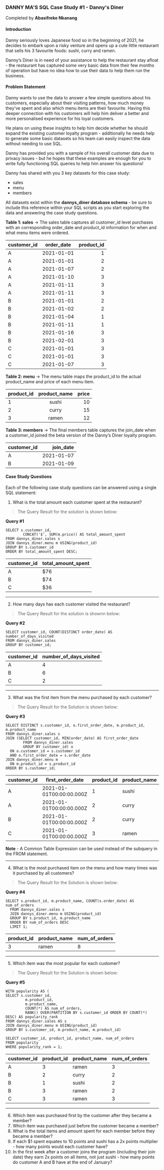 ### DANNY MA'S SQL Case Study #1 - Danny's Diner
Completed by **Abasifreke Nkanang**
#### Introduction
Danny seriously loves Japanese food so in the beginning of 2021, he decides to embark upon a risky venture and opens up a cute little restaurant that sells his 3 favourite foods: sushi, curry and ramen.

Danny’s Diner is in need of your assistance to help the restaurant stay afloat - the restaurant has captured some very basic data from their few months of operation but have no idea how to use their data to help them run the business.

#### Problem Statement
Danny wants to use the data to answer a few simple questions about his customers, especially about their visiting patterns, how much money they’ve spent and also which menu items are their favourite. Having this deeper connection with his customers will help him deliver a better and more personalised experience for his loyal customers.

He plans on using these insights to help him decide whether he should expand the existing customer loyalty program - additionally he needs help to generate some basic datasets so his team can easily inspect the data without needing to use SQL.

Danny has provided you with a sample of his overall customer data due to privacy issues - but he hopes that these examples are enough for you to write fully functioning SQL queries to help him answer his questions!

Danny has shared with you 3 key datasets for this case study:
- sales
- menu
- members

All datasets exist within the **dannys_diner database schema** - be sure to include this reference within your SQL scripts as you start exploring the data and answering the case study questions.

**Table 1: sales**
-> The sales table captures all customer_id level purchases with an corresponding order_date and product_id information for when and what menu items were ordered.

|customer_id   |order_date	|product_id|
|:-------------|:----------:|----------:|
|A	|2021-01-01	|1 |
|A	|2021-01-01	|2 |
|A	|2021-01-07	|2 |
|A	|2021-01-10	|3 |
|A	|2021-01-11	|3 |
|A	|2021-01-11	|3 |
|B	|2021-01-01	|2 |
|B	|2021-01-02	|2 |
|B	|2021-01-04	|1 |
|B	|2021-01-11	|1 |
|B	|2021-01-16	|3 |
|B	|2021-02-01	|3 |
|C	|2021-01-01	|3 |
|C	|2021-01-01	|3 |
|C	|2021-01-07	|3 |


**Table 2: menu**
-> The menu table maps the product_id to the actual product_name and price of each menu item.

|product_id	|product_name |price |
|:----------|:-----------:|-----:|
|1	|sushi	|10 |
|2	|curry	|15 |
|3	|ramen	|12 |


**Table 3: members**
-> The final members table captures the join_date when a customer_id joined the beta version of the Danny’s Diner loyalty program.

|customer_id   |join_date |
|:-------------|---------:|
|A	|2021-01-07 |
|B	|2021-01-09 |


#### Case Study Questions
Each of the following case study questions can be answered using a single SQL statement:

1. What is the total amount each customer spent at the restaurant?
> The Query Result for the solution is shown below:

**Query #1**

    SELECT s.customer_id, 
            CONCAT('$', SUM(m.price)) AS total_amount_spent 
    FROM dannys_diner.sales s
    JOIN dannys_diner.menu m USING(product_id)
    GROUP BY s.customer_id
    ORDER BY total_amount_spent DESC;

| customer_id | total_amount_spent |
| ----------- | ------------------ |
| A           | $76                |
| B           | $74                |
| C           | $36                |

---

2. How many days has each customer visited the restaurant?
> The Query Result for the solution is shownn below:

**Query #2**

    SELECT customer_id, COUNT(DISTINCT order_date) AS number_of_days_visited
    FROM dannys_diner.sales
    GROUP BY customer_id;

| customer_id | number_of_days_visited |
| ----------- | ---------------------- |
| A           | 4                      |
| B           | 6                      |
| C           | 2                      |

---

3. What was the first item from the menu purchased by each customer?
> The Query Result for the Solution is shown below:

**Query #3**

    SELECT DISTINCT s.customer_id, o.first_order_date, m.product_id, m.product_name
    FROM dannys_diner.sales s
    JOIN (SELECT customer_id, MIN(order_date) AS first_order_date
            FROM dannys_diner.sales
            GROUP BY customer_id) o
      ON o.customer_id = s.customer_id
      AND o.first_order_date = s.order_date
    JOIN dannys_diner.menu m
      ON m.product_id = s.product_id
    ORDER BY s.customer_id;

| customer_id | first_order_date         | product_id | product_name |
| ----------- | ------------------------ | ---------- | ------------ |
| A           | 2021-01-01T00:00:00.000Z | 1          | sushi        |
| A           | 2021-01-01T00:00:00.000Z | 2          | curry        |
| B           | 2021-01-01T00:00:00.000Z | 2          | curry        |
| C           | 2021-01-01T00:00:00.000Z | 3          | ramen        |

**Note** - A Common Table Expression can be used instead of the subquery in the FROM statement.

---

4. What is the most purchased item on the menu and how many times was it purchased by all customers?
> The Query Result for the Solution is shown below:

**Query #4**

    SELECT s.product_id, m.product_name, COUNT(s.order_date) AS num_of_orders
      FROM dannys_diner.sales s
      JOIN dannys_diner.menu m USING(product_id)
      GROUP BY s.product_id, m.product_name
      ORDER BY num_of_orders DESC
      LIMIT 1;

| product_id | product_name | num_of_orders |
| ---------- | ------------ | ------------- |
| 3          | ramen        | 8             |

---

5. Which item was the most popular for each customer?
> The Query Result for the Solution is shown below:

**Query #5**

    WITH popularity AS (
    SELECT s.customer_id,
             m.product_id,
    		 m.product_name,
    		 COUNT(*) AS num_of_orders,
    		 RANK() OVER(PARTITION BY s.customer_id ORDER BY COUNT(*) DESC) AS popularity_rank
    FROM dannys_diner.sales AS s 
    JOIN dannys_diner.menu m USING(product_id)
    GROUP BY s.customer_id, m.product_name, m.product_id)
    
    SELECT customer_id, product_id, product_name, num_of_orders
    FROM popularity
    WHERE popularity_rank = 1;

| customer_id | product_id | product_name | num_of_orders |
| ----------- | ---------- | ------------ | ------------- |
| A           | 3          | ramen        | 3             |
| B           | 2          | curry        | 2             |
| B           | 1          | sushi        | 2             |
| B           | 3          | ramen        | 2             |
| C           | 3          | ramen        | 3             |

---

6. Which item was purchased first by the customer after they became a member?
7. Which item was purchased just before the customer became a member?
8. What is the total items and amount spent for each member before they became a member?
9. If each $1 spent equates to 10 points and sushi has a 2x points multiplier - how many points would each customer have?
10. In the first week after a customer joins the program (including their join date) they earn 2x points on all items, not just sushi - how many points do customer A and B have at the end of January?